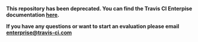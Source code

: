 **This repository has been deprecated. You can find the Travis CI Enterpise documentation [here](https://enterprise.travis-ci.com/docs).**

**If you have any questions or want to start an evaluation please email enterprise@travis-ci.com**
